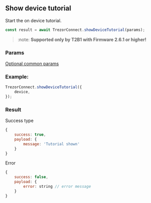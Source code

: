 ## Show device tutorial

Start the on device tutorial.

```javascript
const result = await TrezorConnect.showDeviceTutorial(params);
```

> :note: **Supported only by T2B1 with Firmware 2.6.1 or higher!**

### Params

[Optional common params](commonParams.md)

### Example:

```javascript
TrezorConnect.showDeviceTutorial({
    device,
});
```

### Result

Success type

```javascript
{
    success: true,
    payload: {
        message: 'Tutorial shown'
    }
}
```

Error

```javascript
{
    success: false,
    payload: {
        error: string // error message
    }
}
```
